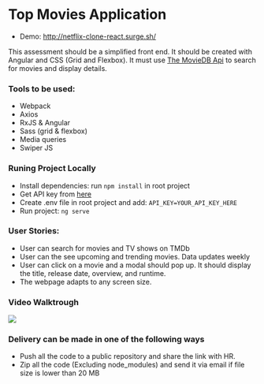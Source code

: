 # Top Movies Application

- Demo: http://netflix-clone-react.surge.sh/

This assessment should be a simplified front end. It should be created with Angular and CSS (Grid and Flexbox). It must use [The MovieDB Api](https://www.themoviedb.org/documentation/api) to search for movies and display details.

### Tools to be used:
- Webpack 
- Axios
- RxJS & Angular
- Sass (grid & flexbox)
- Media queries
- Swiper JS

### Runing Project Locally
- Install dependencies: run `npm install` in root project
- Get API key from [here](https://www.themoviedb.org/documentation/api)
- Create .env file in root project and add: `API_KEY=YOUR_API_KEY_HERE`
- Run project: `ng serve`

### User Stories: 

- User can search for movies and TV shows on TMDb
- User can the see upcoming and trending movies. Data updates weekly 
- User can click on a movie and a modal should pop up. It should display the title, release date, overview, and runtime.  
- The webpage adapts to any screen size. 



### Video Walktrough 
![](https://github.com/AndresXI/Netflix-Clone/blob/master/netflix-demo.gif?raw=true)


### Delivery can be made in one of the following ways
- Push all the code to a public repository and share the link with HR.
- Zip all the code (Excluding node_modules) and send it via email if file size is lower than 20 MB